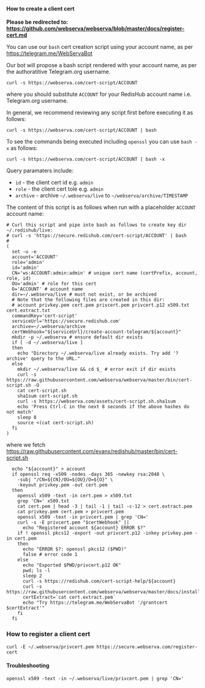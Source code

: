 
#### How to create a client cert

<b>Please be redirected to: https://github.com/webserva/webserva/blob/master/docs/register-cert.md</b>

You can use our `bash` cert creation script using your account name, as per https://telegram.me/WebServaBot

Our bot will propose a bash script rendered with your account name, as per the authoratitive Telegram.org username.

```shell
curl -s https://webserva.com/cert-script/ACCOUNT
```
where you should substitute `ACCOUNT` for your RedisHub account name i.e. Telegram.org username.

In general, we recommend reviewing any script first before executing it as follows:
```shell
curl -s https://webserva.com/cert-script/ACCOUNT | bash
```

To see the commands being executed including `openssl` you can use `bash -x` as follows:
```shell
curl -s https://webserva.com/cert-script/ACCOUNT | bash -x
```

Query paramaters include:
- `id` - the client cert id e.g. `admin`
- `role` - the client cert tole e.g. `admin`
- `archive` - archive `~/.webserva/live` to `~/webserva/archive/TIMESTAMP`

The content of this script is as follows when run with a placeholder `ACCOUNT` account name:
```shell
# Curl this script and pipe into bash as follows to create key dir ~/.redishub/live:
# curl -s 'https://secure.redishub.com/cert-script/ACCOUNT' | bash
#
(
  set -u -e
  account='ACCOUNT'
  role='admin'
  id='admin'
  CN='ws:ACCOUNT:admin:admin' # unique cert name (certPrefix, account, role, id)
  OU='admin' # role for this cert
  O='ACCOUNT' # account name
  dir=~/.webserva/live # must not exist, or be archived
  # Note that the following files are created in this dir:
  # account privkey.pem cert.pem privcert.pem privcert.p12 x509.txt cert.extract.txt
  commandKey='cert-script'
  serviceUrl='https://secure.redishub.com'
  archive=~/.webserva/archive
  certWebhook="${serviceUrl}/create-account-telegram/${account}"
  mkdir -p ~/.webserva # ensure default dir exists
  if [ -d ~/.webserva/live ]
  then
    echo "Directory ~/.webserva/live already exists. Try add '?archive' query to the URL."
  else
    mkdir ~/.webserva/live && cd $_ # error exit if dir exists
    curl -s https://raw.githubusercontent.com/webserva/webserva/master/bin/cert-script.sh -O
    cat cert-script.sh
    sha1sum cert-script.sh
    curl -s https://webserva.com/assets/cert-script.sh.sha1sum
    echo 'Press Ctrl-C in the next 8 seconds if the above hashes do not match'
    sleep 8
    source <(cat cert-script.sh)
  fi
)
```
where we fetch https://raw.githubusercontent.com/evanx/redishub/master/bin/cert-script.sh
```
  echo "${account}" > account
  if openssl req -x509 -nodes -days 365 -newkey rsa:2048 \
    -subj "/CN=${CN}/OU=${OU}/O=${O}" \
    -keyout privkey.pem -out cert.pem
  then
    openssl x509 -text -in cert.pem > x509.txt
    grep 'CN=' x509.txt
    cat cert.pem | head -3 | tail -1 | tail -c-12 > cert.extract.pem
    cat privkey.pem cert.pem > privcert.pem
    openssl x509 -text -in privcert.pem | grep 'CN='
    curl -s -E privcert.pem "$certWebhook" ||
      echo "Registered account ${account} ERROR $?"
    if ! openssl pkcs12 -export -out privcert.p12 -inkey privkey.pem -in cert.pem
    then
      echo "ERROR $?: openssl pkcs12 ($PWD)"
      false # error code 1
    else
      echo "Exported $PWD/privcert.p12 OK"
      pwd; ls -l
      sleep 2
      curl -s https://redishub.com/cert-script-help/${account}
      curl -s https://raw.githubusercontent.com/webserva/webserva/master/docs/install.wscurl.txt
      certExtract=`cat cert.extract.pem`
      echo "Try https://telegram.me/WebServaBot '/grantcert $certExtract'"
    fi
  fi
```

### How to register a client cert

```shell
curl -E ~/.webserva/privcert.pem https://secure.webserva.com/register-cert
```


#### Troubleshooting

```shell
openssl x509 -text -in ~/.webserva/live/privcert.pem | grep 'CN='
```
